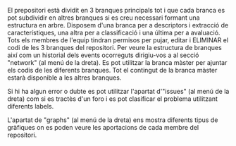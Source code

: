 El prepositori està dividit en 3 branques principals tot i que cada branca es pot subdividir en altres branques si es creu necessari formant una estructura en arbre. Disposem d'una branca per a descriptors i extracció de característiques, una altra per a classificació i una última per a avaluació. Tots els membres de l'equip tindran permisos per pujar, editar i ELIMINAR el codi de les 3 branques del repositori.
Per veure la estructura de branques així com un historial dels events ocorreguts dirigiu-vos a al secció "network" (al menú de la dreta). Es pot utilitzar la branca màster per ajuntar els codis de les diferents branques. Tot el contingut de la branca màster estarà disponible a les altres branques.

Si hi ha algun error o dubte es pot utilitzar l'apartat d'"issues" (al menú de la dreta) com si es tractès d'un foro i es pot clasificar el problema utilitzant diferents labels.

L'apartat de "graphs" (al menú de la dreta) ens mostra diferents tipus de gràfiques on es poden veure les aportacions de cada membre del repositori.
